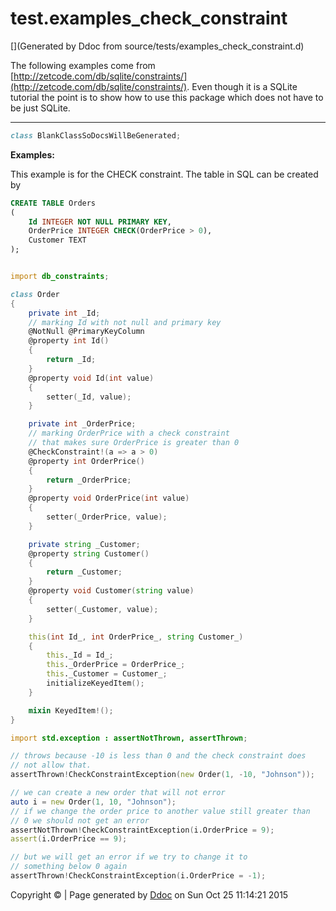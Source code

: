 # test.examples_check_constraint

[](Generated by Ddoc from source/tests/examples_check_constraint.d)

The following examples come from
[http://zetcode.com/db/sqlite/constraints/](http://zetcode.com/db/sqlite/constraints/).
Even though it is a SQLite tutorial the point is to show how to use this package
which does not have to be just SQLite.

***
<a name="BlankClassSoDocsWillBeGenerated" href="#BlankClassSoDocsWillBeGenerated"></a>
```d
class BlankClassSoDocsWillBeGenerated;

```

**Examples:**

This example is for the CHECK constraint. The table
in SQL can be created by
```sql
CREATE TABLE Orders
(
    Id INTEGER NOT NULL PRIMARY KEY,
    OrderPrice INTEGER CHECK(OrderPrice > 0),
    Customer TEXT
);


```

```d

import db_constraints;

class Order
{
    private int _Id;
    // marking Id with not null and primary key
    @NotNull @PrimaryKeyColumn
    @property int Id()
    {
        return _Id;
    }
    @property void Id(int value)
    {
        setter(_Id, value);
    }

    private int _OrderPrice;
    // marking OrderPrice with a check constraint
    // that makes sure OrderPrice is greater than 0
    @CheckConstraint!(a => a > 0)
    @property int OrderPrice()
    {
        return _OrderPrice;
    }
    @property void OrderPrice(int value)
    {
        setter(_OrderPrice, value);
    }

    private string _Customer;
    @property string Customer()
    {
        return _Customer;
    }
    @property void Customer(string value)
    {
        setter(_Customer, value);
    }

    this(int Id_, int OrderPrice_, string Customer_)
    {
        this._Id = Id_;
        this._OrderPrice = OrderPrice_;
        this._Customer = Customer_;
        initializeKeyedItem();
    }

    mixin KeyedItem!();
}

import std.exception : assertNotThrown, assertThrown;

// throws because -10 is less than 0 and the check constraint does
// not allow that.
assertThrown!CheckConstraintException(new Order(1, -10, "Johnson"));

// we can create a new order that will not error
auto i = new Order(1, 10, "Johnson");
// if we change the order price to another value still greater than
// 0 we should not get an error
assertNotThrown!CheckConstraintException(i.OrderPrice = 9);
assert(i.OrderPrice == 9);

// but we will get an error if we try to change it to
// something below 0 again
assertThrown!CheckConstraintException(i.OrderPrice = -1);

```




Copyright :copyright:  | Page generated by [Ddoc](http://dlang.org/ddoc.html) on Sun Oct 25 11:14:21 2015


